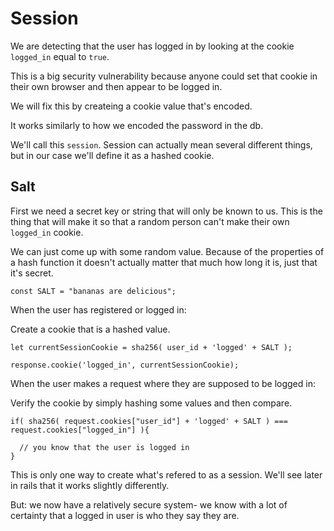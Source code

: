 # Session

We are detecting that the user has logged in by looking at the cookie `logged_in` equal to `true`.

This is a big security vulnerability because anyone could set that cookie in their own browser and then appear to be logged in.

We will fix this by createing a cookie value that's encoded.

It works similarly to how we encoded the password in the db.

We'll call this `session`. Session can actually mean several different things, but in our case we'll define it as a hashed cookie.

## Salt

First we need a secret key or string that will only be known to us. This is the thing that will make it so that a random person can't make their own `logged_in` cookie.

We can just come up with some random value. Because of the properties of a hash function it doesn't actually matter that much how long it is, just that it's secret.

```text
const SALT = "bananas are delicious";
```

When the user has registered or logged in:

Create a cookie that is a hashed value.

```text
let currentSessionCookie = sha256( user_id + 'logged' + SALT );

response.cookie('logged_in', currentSessionCookie);
```

When the user makes a request where they are supposed to be logged in:

Verify the cookie by simply hashing some values and then compare.

```text
if( sha256( request.cookies["user_id"] + 'logged' + SALT ) === request.cookies["logged_in"] ){

  // you know that the user is logged in
}
```

This is only one way to create what's refered to as a session. We'll see later in rails that it works slightly differently.

But: we now have a relatively secure system- we know with a lot of certainty that a logged in user is who they say they are.

